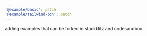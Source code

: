 ```yaml
---
'@example/basic': patch
'@example/tailwind-cdn': patch
---
```


adding examples that can be forked in stackblitz and codesandbox

